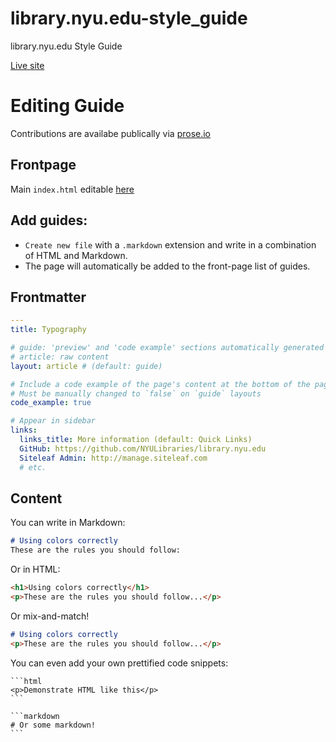 # library.nyu.edu-style_guide
library.nyu.edu Style Guide

[Live site](//nyulibraries.github.io/library.nyu.edu-style_guide/)


# Editing Guide

Contributions are availabe publically via [prose.io](https://prose.io/#NYULibraries/library.nyu.edu-style_guide)

## Frontpage

Main `index.html` editable [here](https://github.com/NYULibraries/library.nyu.edu-style_guide/blob/gh-pages/index.html)

## Add guides:
* `Create new file` with a `.markdown` extension and write in a combination of HTML and Markdown.
* The page will automatically be added to the front-page list of guides.

## Frontmatter
```yml
---
title: Typography

# guide: 'preview' and 'code example' sections automatically generated
# article: raw content
layout: article # (default: guide)

# Include a code example of the page's content at the bottom of the page
# Must be manually changed to `false` on `guide` layouts
code_example: true

# Appear in sidebar
links:
  links_title: More information (default: Quick Links)
  GitHub: https://github.com/NYULibraries/library.nyu.edu
  Siteleaf Admin: http://manage.siteleaf.com
  # etc.
```

## Content

You can write in Markdown:
```markdown
# Using colors correctly
These are the rules you should follow:
```

Or in HTML:
```HTML
<h1>Using colors correctly</h1>
<p>These are the rules you should follow...</p>
```

Or mix-and-match!
```markdown
# Using colors correctly
<p>These are the rules you should follow...</p>
```

You can even add your own prettified code snippets:
<pre lang="no-highlight"><code>```html
&lt;p&gt;Demonstrate HTML like this&lt;/p&gt;
```

```markdown
# Or some markdown!
```
</code></pre>
